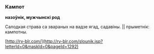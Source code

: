 ### Кампот
**назоўнік, мужчынскі род**

Салодкая страва са звараных на вадзе ягад, садавіны. || прыметнік: кампотны.

<a rel="author">[http://rv-blr.com/](http://rv-blr.com/slounik.jsp?letterId=0&maskId=0&pageId=1292)</a>
